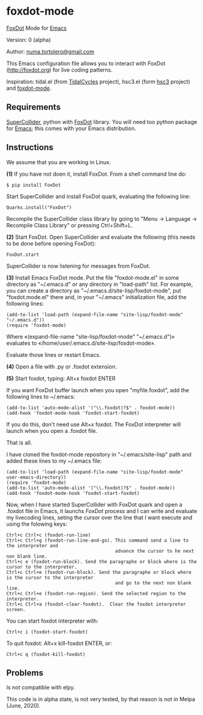 # foxdot-mode
<a href="http://foxdot.org">FoxDot</a> Mode for <a href="https://www.gnu.org/software/emacs/">Emacs</a>

Version: 0 (alpha)

Author: numa.tortolero@gmail.com

This Emacs configuration file allows you to interact with FoxDot (http://foxdot.org) for live coding patterns.

Inspiration: tidal.el (from <a href="https://tidalcycles.org/index.php/Welcome">TidalCycles</a> project), hsc3.el (form <a href="https://github.com/rd--/hsc3/tree/master/emacs">hsc3</a> project) and <a href="https://gitlab.com/umejam/foxdot-mode">foxdot-mode</a>.

<h2>Requirements</h2>

<a href="https://supercollider.github.io/">SuperCollider</a>, python with <a href="http://foxdot.org">FoxDot</a> library. You will need too python package for <a href="https://www.gnu.org/software/emacs/">Emacs</a>; this comes with your Emacs distribution.

<h2>Instructions</h2>

We assume that you are working in Linux.

<b>(1)</b> If you have not doen it, install FoxDot. From a shell command line do:

    $ pip install FoxDot

  Start SuperCollider and install FoxDot quark, evaluating the following line:

    Quarks.install("FoxDot")

  Recompile the SuperCollider class library by going to "Menu -> Language -> Recompile Class Library" or pressing Ctrl+Shift+L.

<b>(2)</b> Start FoxDot. Open SuperCollider and evaluate the following (this needs to be done before opening FoxDot):

    FoxDot.start

   SuperCollider is now listening for messages from FoxDot.

<b>(3)</b> Install Emacs FoxDot mode. Put the file "foxdot-mode.el" in some directory as "\~/.emacs.d" or any directory in "load-path" list. For example, you can create a directory as "\~/.emacs.d/site-lisp/foxdot-mode", put "foxdot.mode.el" there and, in your "\~/.emacs" initialization file, add the following lines:

    (add-to-list 'load-path (expand-file-name "site-lisp/foxdot-mode" "~/.emacs.d"))
    (require 'foxdot-mode)

Where «(expand-file-name "site-lisp/foxdot-mode" "~/.emacs.d")» evaluates to «/home/user/.emacs.d/site-lisp/foxdot-mode».

Evaluate those lines or restart Emacs.

<b>(4)</b> Open a file with .py or .foxdot extension.

<b>(5)</b> Start foxdot, typing: Alt+x foxdot ENTER

If you want FoxDot buffer launch when you open "myfile.foxdot", add the following lines to ~/.emacs:

    (add-to-list 'auto-mode-alist '("\\.foxdot)?$" . foxdot-mode))
    (add-hook 'foxdot-mode-hook 'foxdot-start-foxdot)

If you do this, don't need use Alt+x foxdot. The FoxDot interpreter will launch when you open a .foxdot file.

That is all.

I have cloned the foxdot-mode repository in "~/.emacs/site-lisp" path and added these lines to my ~/.emacs file:

    (add-to-list 'load-path (expand-file-name "site-lisp/foxdot-mode" user-emacs-directory))
    (require 'foxdot-mode)
    (add-to-list 'auto-mode-alist '("\\.foxdot)?$" . foxdot-mode))
    (add-hook 'foxdot-mode-hook 'foxdot-start-foxdot)

Now, when I have started SuperCollider with FoxDot quark and open a .foxdot file in Emacs, it launchs *FoxDot* process and I can write and evaluate my livecoding lines, seting the cursor over the line that I want execute and using the folowing keys:

    Ctrl+c Ctrl+c (foxdot-run-line)
    Ctrl+c Ctrl+g (foxdot-run-line-and-go). This command send a line to the interpreter and
                                            advance the cursor to he next non blank line.
    Ctrl+c e (foxdot-run-block). Send the paragraphe or block where is the cursor to the interpreter.
    Ctrl+c Ctrl+e (foxdot-run-block). Send the paragraphe or block where is the cursor to the interpreter
                                            and go to the next non blank line.
    Ctrl+c Ctrl+e (foxdot-run-region). Send the selected region to the interpreter.
    Ctrl+c Ctrl+a (foxdot-clear-foxdot).  Clear the foxdot interpreter screen.

You can start foxdot interpreter with:

    Ctrl+c i (foxdot-start-foxdot)

To quit foxdot: Alt+x kill-foxdot ENTER, or:

    Ctrl+c q (foxdot-kill-foxdot)

<h2>Problems</h2>

Is not compatible with elpy.

This code is in alpha state, is not very tested, by that reason is not in Melpa (June, 2020).


